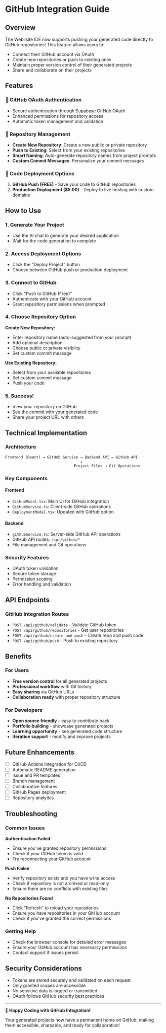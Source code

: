 # GitHub Integration Guide

## Overview
The Weblisite IDE now supports pushing your generated code directly to GitHub repositories! This feature allows users to:

- Connect their GitHub account via OAuth
- Create new repositories or push to existing ones
- Maintain proper version control of their generated projects
- Share and collaborate on their projects

## Features

### 🔐 GitHub OAuth Authentication
- Secure authentication through Supabase GitHub OAuth
- Enhanced permissions for repository access
- Automatic token management and validation

### 📁 Repository Management
- **Create New Repository**: Create a new public or private repository
- **Push to Existing**: Select from your existing repositories
- **Smart Naming**: Auto-generate repository names from project prompts
- **Custom Commit Messages**: Personalize your commit messages

### 🚀 Code Deployment Options
1. **GitHub Push (FREE)** - Save your code to GitHub repositories
2. **Production Deployment ($5.00)** - Deploy to live hosting with custom domains

## How to Use

### 1. Generate Your Project
- Use the AI chat to generate your desired application
- Wait for the code generation to complete

### 2. Access Deployment Options
- Click the "Deploy Project" button
- Choose between GitHub push or production deployment

### 3. Connect to GitHub
- Click "Push to GitHub (Free)"
- Authenticate with your GitHub account
- Grant repository permissions when prompted

### 4. Choose Repository Option
**Create New Repository:**
- Enter repository name (auto-suggested from your prompt)
- Add optional description
- Choose public or private visibility
- Set custom commit message

**Use Existing Repository:**
- Select from your available repositories
- Set custom commit message
- Push your code

### 5. Success!
- View your repository on GitHub
- See the commit with your generated code
- Share your project URL with others

## Technical Implementation

### Architecture
```
Frontend (React) → GitHub Service → Backend API → GitHub API
                                  ↓
                               Project Files → Git Operations
```

### Key Components

#### Frontend
- `GitHubModal.tsx`: Main UI for GitHub integration
- `GitHubService.ts`: Client-side GitHub operations
- `DeploymentModal.tsx`: Updated with GitHub option

#### Backend
- `githubService.ts`: Server-side GitHub API operations
- GitHub API routes: `/api/github/*`
- File management and Git operations

### Security Features
- OAuth token validation
- Secure token storage
- Permission scoping
- Error handling and validation

## API Endpoints

### GitHub Integration Routes
- `POST /api/github/validate` - Validate GitHub token
- `POST /api/github/repositories` - Get user repositories
- `POST /api/github/create-and-push` - Create repo and push code
- `POST /api/github/push` - Push to existing repository

## Benefits

### For Users
- **Free version control** for all generated projects
- **Professional workflow** with Git history
- **Easy sharing** via GitHub URLs
- **Collaboration ready** with proper repository structure

### For Developers
- **Open source friendly** - easy to contribute back
- **Portfolio building** - showcase generated projects
- **Learning opportunity** - see generated code structure
- **Iteration support** - modify and improve projects

## Future Enhancements

- [ ] GitHub Actions integration for CI/CD
- [ ] Automatic README generation
- [ ] Issue and PR templates
- [ ] Branch management
- [ ] Collaborative features
- [ ] GitHub Pages deployment
- [ ] Repository analytics

## Troubleshooting

### Common Issues

**Authentication Failed**
- Ensure you've granted repository permissions
- Check if your GitHub token is valid
- Try reconnecting your GitHub account

**Push Failed**
- Verify repository exists and you have write access
- Check if repository is not archived or read-only
- Ensure there are no conflicts with existing files

**No Repositories Found**
- Click "Refresh" to reload your repositories
- Ensure you have repositories in your GitHub account
- Check if you've granted the correct permissions

### Getting Help
- Check the browser console for detailed error messages
- Ensure your GitHub account has necessary permissions
- Contact support if issues persist

## Security Considerations

- Tokens are stored securely and validated on each request
- Only granted scopes are accessible
- No sensitive data is logged or transmitted
- OAuth follows GitHub security best practices

---

🎉 **Happy Coding with GitHub Integration!**

Your generated projects now have a permanent home on GitHub, making them accessible, shareable, and ready for collaboration!
